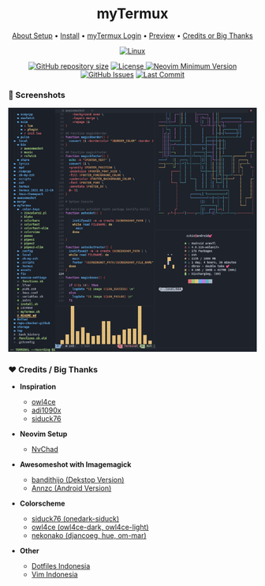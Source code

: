 <h1 align="center">myTermux</h1> 

<div align="center">
	<a href="https://xshin404.github.io/">About Setup</a>
  <span> • </span>
    	<a href="https://xshin404.github.io/installation/android.html">Install</a>
  <span> • </span>
       	<a href="https://xshin404.github.io/login/login.html">myTermux Login</a>
  <span> • </span>
	<a href="https://xshin404.github.io/preview/screenshot.html">Preview</a>
  <span> • </span>
      	<a href="https://xshin404.github.io/credits/index.html">Credits or Big Thanks</a>
  <p></p>
</div>

<div align="center">
	
[![Linux](https://img.shields.io/badge/my%20Termux-gray.svg?style=for-the-badge&logo=android)]()
	
</div>

<div align="center">
	
<a href="https://github.com/xshin404/myTermux"
        ><img
            src="https://img.shields.io/github/repo-size/xshin404/myTermux?style=flat-square&label=Repo"
            alt="GitHub repository size"
    /></a>
      <a href="https://github.com/xshin404/myTermux/blob/main/LICENSE"
        ><img
            src="https://img.shields.io/github/license/xshin404/myTermux?style=flat-square&logo=GNU&label=License"
            alt="License"
    />
[![Neovim Minimum Version](https://img.shields.io/badge/Neovim-0.5+-blueviolet.svg?style=flat-square&logo=Neovim&logoColor=white)](https://github.com/neovim/neovim)
[![GitHub Issues](https://img.shields.io/github/issues/xshin404/myTermux.svg?style=flat-square&label=Issues&color=fc0330)](https://github.com/xshin404/myTermux/issues)
[![Last Commit](https://img.shields.io/github/last-commit/xshin404/myTermux.svg?style=flat-square&label=Last%20Commit&color=58eb34)](https://github.com/xshin404/myTermux/pulse) 
	      
  </div>


### :camera_flash: Screenshots
<a href="https://raw.githubusercontent.com/xshin404/myTermux/main/assets/images/README/merge.png" target="_blank" rel="noopener">
  <img alt="myTermux rxfetch" height="60%" width="100%" src="/assets/images/README/merge.png"/>
</a>


### :hearts:  Credits / Big Thanks
- **Inspiration**
  - [owl4ce](https://github.com/owl4ce)
  - [adi1090x](https://github.com/adi1090x)
  - [siduck76](https://github.com/siduck76)

- **Neovim Setup**
  - [NvChad](https://github.com/NvChad/NvChad)

- **Awesomeshot with Imagemagick**
  - [bandithijo (Dekstop Version)](https://github.com/bandithijo)
  - [Annzc (Android Version)](https://github.com/annzc)

- **Colorscheme**
  - [siduck76 (onedark-siduck)](https://github.com/siduck76)
  - [owl4ce (owl4ce-dark, owl4ce-light)](https://github.com/owl4ce)
  - [nekonako (djancoeg, hue, om-mar)](https://github.com/nekonako)

- **Other**
  - [Dotfiles Indonesia](https://t.me/dotfiles_id)
  - [Vim Indonesia](https://t.me/VimID)